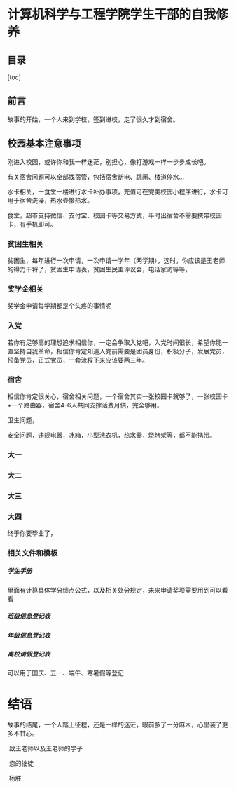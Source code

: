 # 计算机科学与工程学院学生干部的自我修养

## 目录

[toc]



## 前言

故事的开始，一个人来到学校，签到进校，走了很久才到宿舍。

## 校园基本注意事项

刚进入校园，或许你和我一样迷茫，别担心，像打游戏一样一步步成长吧。

有关宿舍问题可以全部找宿管，包括宿舍断电、跳闸、楼道停水…

水卡相关，一食堂一楼进行水卡补办事项，充值可在完美校园小程序进行，水卡可用于宿舍洗澡，热水壶接热水。

食堂，超市支持微信、支付宝、校园卡等交易方式，平时出宿舍不需要携带校园卡，有手机即可。

### 贫困生相关

贫困生，每年进行一次申请，一次申请一学年（两学期），这时，你应该是王老师的得力干将了，贫困生申请表，贫困生民主评议会，电话家访等等，

### 奖学金相关

奖学金申请每学期都是个头疼的事情呢

### 入党

若你有足够高的理想追求相信你，一定会争取入党吧，入党时间很长，希望你能一直坚持自我革命，相信你肯定知道入党前需要是团员身份，积极分子，发展党员，预备党员，正式党员，一套流程下来应该要两三年。

### 宿舍

相信你肯定很关心，宿舍相关问题，一个宿舍其实一张校园卡就够了，一张校园卡+一个路由器，宿舍4-6人共同支撑话费月供，完全够用。

卫生问题，

安全问题，违规电器，冰箱，小型洗衣机，热水器，烧烤架等，都不能携带。

### 大一

### 大二

### 大三

### 大四

终于你要毕业了，

### 相关文件和模板

##### 学生手册

里面有计算具体学分绩点公式，以及相关处分规定，未来申请奖项需要用到可以看看

##### 班级信息登记表

##### 年级信息登记表

##### 离校请假登记表

可以用于国庆、五一、端午、寒暑假等登记

# 结语

故事的结尾，一个人踏上征程，还是一样的迷茫，眼前多了一分麻木，心里装了更多不甘心。

​                                                                                                         致王老师以及王老师的学子

​                                                                                                                             您的拙徒

​                                                                                                                                   杨胜